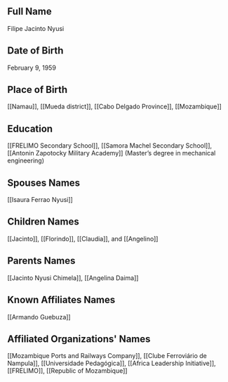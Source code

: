 ## Full Name
Filipe Jacinto Nyusi

## Date of Birth
February 9, 1959

## Place of Birth
[[Namau]], [[Mueda district]], [[Cabo Delgado Province]], [[Mozambique]]

## Education
[[FRELIMO Secondary School]], [[Samora Machel Secondary School]], [[Antonin Zapotocky Military Academy]] (Master’s degree in mechanical engineering)

## Spouses Names
[[Isaura Ferrao Nyusi]]

## Children Names
[[Jacinto]], [[Florindo]], [[Claudia]], and [[Angelino]]
## Parents Names
[[Jacinto Nyusi Chimela]], [[Angelina Daima]]

## Known Affiliates Names
[[Armando Guebuza]]

## Affiliated Organizations' Names
[[Mozambique Ports and Railways Company]], [[Clube Ferroviário de Nampula]], [[Universidade Pedagógica]], [[Africa Leadership Initiative]], [[FRELIMO]], [[Republic of Mozambique]]